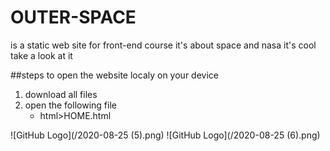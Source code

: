# OUTER-SPACE
is a static web site for front-end course
it's about space and nasa it's cool take a look at it 


##steps to open the website localy on your device
1. download all files 
2. open the following file 
    - html>HOME.html
    
    
![GitHub Logo](/2020-08-25 (5).png)
![GitHub Logo](/2020-08-25 (6).png)

    
